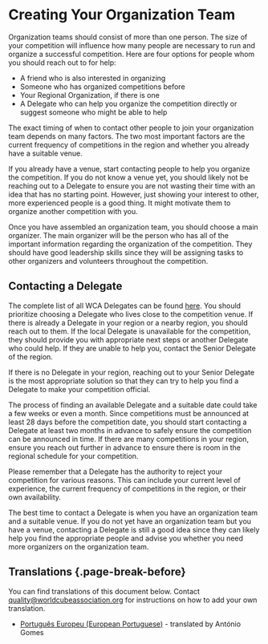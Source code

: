 # Creating Your Organization Team

Organization teams should consist of more than one person. The size of your competition will influence how many people are necessary to run and organize a successful competition. Here are four options for people whom you should reach out to for help:

- A friend who is also interested in organizing
- Someone who has organized competitions before
- Your Regional Organization, if there is one
- A Delegate who can help you organize the competition directly or suggest someone who might be able to help

The exact timing of when to contact other people to join your organization team depends on many factors. The two most important factors are the current frequency of competitions in the region and whether you already have a suitable venue.

If you already have a venue, start contacting people to help you organize the competition. If you do not know a venue yet, you should likely not be reaching out to a Delegate to ensure you are not wasting their time with an idea that has no starting point. However, just showing your interest to other, more experienced people is a good thing. It might motivate them to organize another competition with you.

Once you have assembled an organization team, you should choose a main organizer. The main organizer will be the person who has all of the important information regarding the organization of the competition. They should have good leadership skills since they will be assigning tasks to other organizers and volunteers throughout the competition.

## Contacting a Delegate

The complete list of all WCA Delegates can be found [here](wca{Delegates}). You should prioritize choosing a Delegate who lives close to the competition venue. If there is already a Delegate in your region or a nearby region, you should reach out to them. If the local Delegate is unavailable for the competition, they should provide you with appropriate next steps or another Delegate who could help. If they are unable to help you, contact the Senior Delegate of the region.

If there is no Delegate in your region, reaching out to your Senior Delegate is the most appropriate solution so that they can try to help you find a Delegate to make your competition official.

The process of finding an available Delegate and a suitable date could take a few weeks or even a month. Since competitions must be announced at least 28 days before the competition date, you should start contacting a Delegate at least two months in advance to safely ensure the competition can be announced in time. If there are many competitions in your region, ensure you reach out further in advance to ensure there is room in the regional schedule for your competition.

Please remember that a Delegate has the authority to reject your competition for various reasons. This can include your current level of experience, the current frequency of competitions in the region, or their own availability.

The best time to contact a Delegate is when you have an organization team and a suitable venue. If you do not yet have an organization team but you have a venue, contacting a Delegate is still a good idea since they can likely help you find the appropriate people and advise you whether you need more organizers on the organization team.

## Translations {.page-break-before}

You can find translations of this document below. Contact [quality@worldcubeassociation.org](mailto:quality@worldcubeassociation.org) for instructions on how to add your own translation.

- [Português Europeu (European Portuguese)](wcadoc{edudoc/organizer-guidelines/pt/orga-team-Delegate.pdf}) - translated by António Gomes
